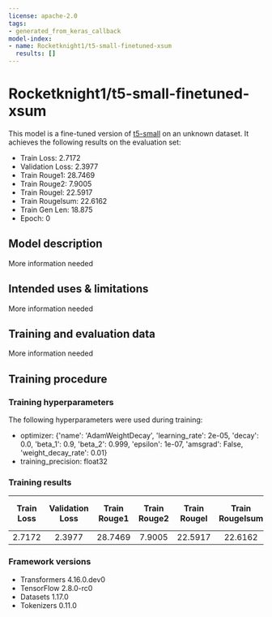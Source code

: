 ```yaml
---
license: apache-2.0
tags:
- generated_from_keras_callback
model-index:
- name: Rocketknight1/t5-small-finetuned-xsum
  results: []
---
```


<!-- This model card has been generated automatically according to the information Keras had access to. You should
probably proofread and complete it, then remove this comment. -->

# Rocketknight1/t5-small-finetuned-xsum

This model is a fine-tuned version of [t5-small](https://huggingface.co/t5-small) on an unknown dataset.
It achieves the following results on the evaluation set:
- Train Loss: 2.7172
- Validation Loss: 2.3977
- Train Rouge1: 28.7469
- Train Rouge2: 7.9005
- Train Rougel: 22.5917
- Train Rougelsum: 22.6162
- Train Gen Len: 18.875
- Epoch: 0

## Model description

More information needed

## Intended uses & limitations

More information needed

## Training and evaluation data

More information needed

## Training procedure

### Training hyperparameters

The following hyperparameters were used during training:
- optimizer: {'name': 'AdamWeightDecay', 'learning_rate': 2e-05, 'decay': 0.0, 'beta_1': 0.9, 'beta_2': 0.999, 'epsilon': 1e-07, 'amsgrad': False, 'weight_decay_rate': 0.01}
- training_precision: float32

### Training results

| Train Loss | Validation Loss | Train Rouge1 | Train Rouge2 | Train Rougel | Train Rougelsum | Train Gen Len | Epoch |
|:----------:|:---------------:|:------------:|:------------:|:------------:|:---------------:|:-------------:|:-----:|
| 2.7172     | 2.3977          | 28.7469      | 7.9005       | 22.5917      | 22.6162         | 18.875        | 0     |


### Framework versions

- Transformers 4.16.0.dev0
- TensorFlow 2.8.0-rc0
- Datasets 1.17.0
- Tokenizers 0.11.0
